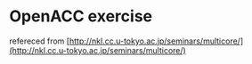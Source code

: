 # OpenACC exercise

refereced from [http://nkl.cc.u-tokyo.ac.jp/seminars/multicore/](http://nkl.cc.u-tokyo.ac.jp/seminars/multicore/)
